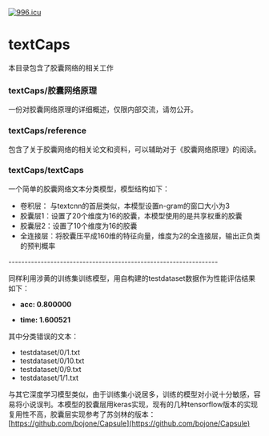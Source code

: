 [![996.icu](https://img.shields.io/badge/link-996.icu-red.svg)](https://996.icu)

# textCaps
本目录包含了胶囊网络的相关工作

### **textCaps/胶囊网络原理**
一份对胶囊网络原理的详细概述，仅限内部交流，请勿公开。

### **textCaps/reference**
包含了关于胶囊网络的相关论文和资料，可以辅助对于《胶囊网络原理》的阅读。


### **textCaps/textCaps**
一个简单的胶囊网络文本分类模型，模型结构如下：

- 卷积层： 与textcnn的首层类似，本模型设置n-gram的窗口大小为3
- 胶囊层1：设置了20个维度为16的胶囊，本模型使用的是共享权重的胶囊
- 胶囊层2：设置了10个维度为16的胶囊
- 全连接层：将胶囊压平成160维的特征向量，维度为2的全连接层，输出正负类的预判概率

\-----------------------------------------------------------------

同样利用涉黄的训练集训练模型，用自构建的testdataset数据作为性能评估结果如下：

- **acc:  0.800000**

- **time: 1.600521**

其中分类错误的文本：

- testdataset/0/1.txt
- testdataset/0/10.txt
- testdataset/0/9.txt
- testdataset/1/1.txt

与其它深度学习模型类似，由于训练集小说居多，训练的模型对小说十分敏感，容易将小说误判。本模型的胶囊层用keras实现，现有的几种tensorflow版本的实现复用性不高，胶囊层实现参考了苏剑林的版本： [https://github.com/bojone/Capsule](https://github.com/bojone/Capsule)
